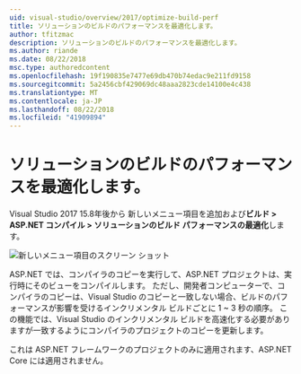 ```yaml
---
uid: visual-studio/overview/2017/optimize-build-perf
title: ソリューションのビルドのパフォーマンスを最適化します。
author: tfitzmac
description: ソリューションのビルドのパフォーマンスを最適化します。
ms.author: riande
ms.date: 08/22/2018
msc.type: authoredcontent
ms.openlocfilehash: 19f190835e7477e69db470b74edac9e211fd9158
ms.sourcegitcommit: 5a2456cbf429069dc48aaa2823cde14100e4c438
ms.translationtype: MT
ms.contentlocale: ja-JP
ms.lasthandoff: 08/22/2018
ms.locfileid: "41909894"
---
```

# <a name="optimize-build-performance-for-solution"></a>ソリューションのビルドのパフォーマンスを最適化します。
Visual Studio 2017 15.8年後から 新しいメニュー項目を追加および**ビルド > ASP.NET コンパイル > ソリューションのビルド パフォーマンスの最適化**します。

![新しいメニュー項目のスクリーン ショット](optimize-build-perf/_static/optimize-build-performance-for-solution.png)

ASP.NET では、コンパイラのコピーを実行して、ASP.NET プロジェクトは、実行時にそのビューをコンパイルします。 ただし、開発者コンピューターで、コンパイラのコピーは、Visual Studio のコピーと一致しない場合、ビルドのパフォーマンスが影響を受けるインクリメンタル ビルドごとに 1 ~ 3 秒の順序。 この機能では、Visual Studio のインクリメンタル ビルドを高速化する必要がありますが一致するようにコンパイラのプロジェクトのコピーを更新します。

これは ASP.NET フレームワークのプロジェクトのみに適用されます、ASP.NET Core には適用されません。
